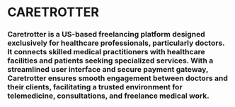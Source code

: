 # CARETROTTER

### Caretrotter is a US-based freelancing platform designed exclusively for healthcare professionals, particularly doctors. It connects skilled medical practitioners with healthcare facilities and patients seeking specialized services. With a streamlined user interface and secure payment gateway, Caretrotter ensures smooth engagement between doctors and their clients, facilitating a trusted environment for telemedicine, consultations, and freelance medical work.
